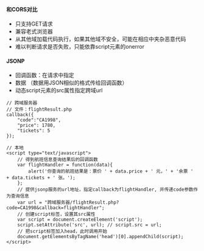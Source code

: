 #### 和CORS对比
- 只支持GET请求
- 兼容老式浏览器
- 从其他域加载代码执行，如果其他域不安全，可能在相应中夹杂恶意代码
- 难以判断请求是否失败，只能依靠script元素的onerror

#### JSONP
- 回调函数：在请求中指定
- 数据 （数据用JSON相似的格式传给回调函数）
- 动态script元素的src属性指定跨域url
 
```
// 跨域服务器    
// 文件：flightResult.php  
callback({
    "code":"CA1998",
    "price": 1780,
    "tickets": 5
});
```

```
// 本地
<script type="text/javascript"> 
    // 得到航班信息查询结果后的回调函数 
    var flightHandler = function(data){
        alert('你查询的航班结果是：票价 ' + data.price + ' 元，' + '余票 ' + data.tickets + ' 张。');
    }; 
    // 提供jsonp服务的url地址，指定callback为flightHandler, 并传递code参数作为查询信息
    var url = "跨域服务器/flightResult.php?code=CA1998&callback=flightHandler";
    // 创建script标签，设置其src属性 
    var script = document.createElement('script'); 
    script.setAttribute('src', url); // script.src = url;
    // 把script标签加入head，此时调用开始 
    document.getElementsByTagName('head')[0].appendChild(script); 
</script>
```